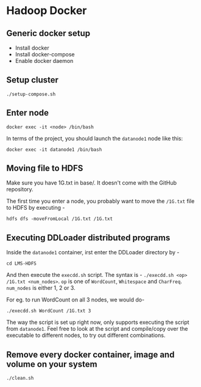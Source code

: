# Hadoop Docker

## Generic docker setup

* Install docker
* Install docker-compose
* Enable docker daemon

## Setup cluster

```
./setup-compose.sh
```

## Enter node

```
docker exec -it <node> /bin/bash
```

In terms of the project, you should launch the `datanode1` node like this:
```
docker exec -it datanode1 /bin/bash
```

## Moving file to HDFS

Make sure you have 1G.txt in base/. It doesn't come with the GitHub repository.

The first time you enter a node, you probably want to move the `/1G.txt` file to HDFS by executing - 
```
hdfs dfs -moveFromLocal /1G.txt /1G.txt
```

## Executing DDLoader distributed programs

Inside the `datanode1` container, irst enter the DDLoader directory by -
```
cd LMS-HDFS
```

And then execute the `execdd.sh` script. The syntax is - `./execdd.sh <op> /1G.txt <num_nodes>`. `op` is one of `WordCount`, `Whitespace` and `CharFreq`. `num_nodes` is either 1, 2 or 3. 

For eg. to run WordCount on all 3 nodes, we would do-
```
./execdd.sh WordCount /1G.txt 3
```

The way the script is set up right now, only supports executing the script from `datanode1`. Feel free to look at the script and compile/copy over the executable to different nodes, to try out different combinations.

## Remove every docker container, image and volume on your system
```
./clean.sh
```
